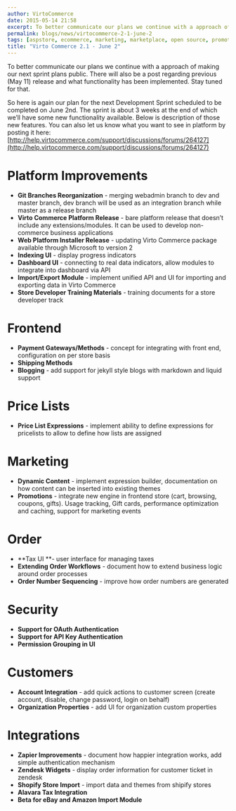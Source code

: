 ```yaml
---
author: VirtoCommerce
date: 2015-05-14 21:58
excerpt: To better communicate our plans we continue with a approach of making our next sprint plans public. There will also be a post regarding previous (May 11) release and what functionality has been implemented. Stay tuned for that.
permalink: blogs/news/virtocommerce-2-1-june-2
tags: [aspstore, ecommerce, marketing, marketplace, open source, promotions, search indexing, seo, zapper, zendesk]
title: "Virto Commerce 2.1 - June 2"
---
```

To better communicate our plans we continue with a approach of making our next sprint plans public. There will also be a post regarding previous (May 11) release and what functionality has been implemented. Stay tuned for that.

So here is again our plan for the next Development Sprint scheduled to be completed on June 2nd. The sprint is about 3 weeks at the end of which we’ll have some new functionality available. Below is description of those new features. You can also let us know what you want to see in platform by posting it here: [http://help.virtocommerce.com/support/discussions/forums/264127](http://help.virtocommerce.com/support/discussions/forums/264127)

# Platform Improvements

* **Git Branches Reorganization** - merging webadmin branch to dev and master branch, dev branch will be used as an integration branch while master as a release branch
* **Virto Commerce Platform Release** - bare platform release that doesn’t include&nbsp;any extensions/modules. It can be used&nbsp;to develop non-commerce business applications
* **Web Platform Installer Release** - updating Virto Commerce package available through Microsoft to version 2
* **Indexing UI** - display progress indicators
* **Dashboard UI** - connecting to real data indicators, allow modules to integrate into dashboard via API
* **Import/Export Module** - implement unified API and UI for importing and exporting data in Virto Commerce
* **Store Developer Training Materials** - training documents for a store developer track

# Frontend

* **Payment Gateways/Methods** - concept for integrating with front end, configuration on per store basis
* **Shipping Methods**
* **Blogging** - add support for jekyll style blogs with markdown and liquid support

# Price Lists

* **Price List Expressions** - implement ability to define expressions for pricelists to allow to define how lists are assigned

# Marketing

* **Dynamic Content** - implement expression builder, documentation on how content can be inserted into existing themes
* **Promotions** - integrate new engine in frontend store (cart, browsing, coupons, gifts). Usage tracking, Gift cards, performance optimization and caching, support for marketing events

# Order

* **Tax UI **- user interface for managing taxes
* **Extending Order Workflows** - document how to extend business logic around order processes
* **Order Number Sequencing** - improve how order numbers are generated

# Security

* **Support for OAuth Authentication**
* **Support for API Key Authentication**
* **Permission Grouping in UI**

# Customers

* **Account Integration** - add quick actions to customer screen (create account, disable, change password, login on behalf)
* **Organization Properties** - add UI for organization custom properties

# Integrations

* **Zapier Improvements** - document how happier integration works, add simple authentication mechanism
* **Zendesk Widgets** - display order information for customer ticket in zendesk
* **Shopify Store Import** - import data and themes from shipify stores
* **Alavara Tax Integration**
* **Beta for eBay and Amazon Import Module**